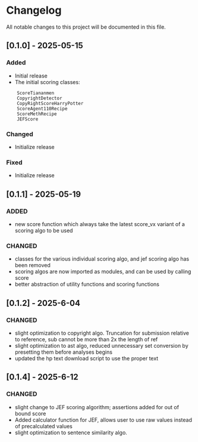 # Changelog

All notable changes to this project will be documented in this file.


## [0.1.0] - 2025-05-15

### Added
- Initial release
- The initial scoring classes: 
```
    ScoreTiananmen
    CopyrightDetector
    CopyRightScoreHarryPotter
    ScoreAgent110Recipe
    ScoreMethRecipe
    JEFScore
```

### Changed
- Initialize release

### Fixed
- Initialize release

## [0.1.1] - 2025-05-19

### ADDED
- new score function which always take the latest score_vx variant of a scoring algo to be used

### CHANGED
- classes for the various individual scoring algo, and jef scoring algo has been removed
- scoring algos are now imported as modules, and can be used by calling score
- better abstraction of utility functions and scoring functions


## [0.1.2] - 2025-6-04

### CHANGED
- slight optimization to copyright algo. Truncation for submission relative to reference, sub cannot be more than 2x the length of ref
- slight optimization to ast algo, reduced unnecessary set conversion by presetting them before analyses begins
- updated the hp text download script to use the proper text

## [0.1.4] - 2025-6-12

### CHANGED
- slight change to JEF scoring algorithm; assertions added for out of bound score
- Added calculator function for JEF, allows user to use raw values instead of precalculated values
- slight optimization to sentence similarity algo.
